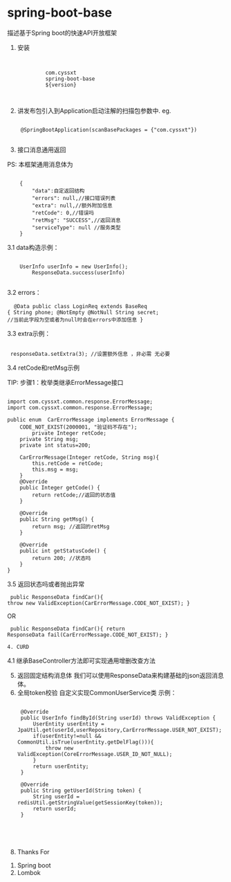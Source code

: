 # spring-boot-base
描述基于Spring boot的快速API开放框架

1. 安装
    <pre><code>
        <dependency>
            <groupId>com.cyssxt</groupId>
            <artifactId>spring-boot-base</artifactId>
            <version>${version}</version>
        </dependency>
    </code></pre>

2. 讲发布包引入到Application启动注解的扫描包参数中. eg.
    <pre><code>
    @SpringBootApplication(scanBasePackages = {"com.cyssxt"})
    </code></pre>
3. 接口消息通用返回
<font face="#ff0000">
    PS: 本框架通用消息体为
</font>
    <pre><code>
    {
        "data":自定返回结构
        "errors": null,//接口错误列表
        "extra": null,//额外附加信息
        "retCode": 0,//错误吗
        "retMsg": "SUCCESS",//返回消息
        "serviceType": null //服务类型
    }
</code></pre>
   3.1 data构造示例：
    <pre><code>
    UserInfo userInfo = new UserInfo();
        ResponseData.success(userInfo)
        </code></pre>

   3.2 errors：<pre>
    <code>
    @Data
    public class LoginReq extends BaseReq {
        String phone;
        @NotEmpty
        @NotNull
        String secret; //当前此字段为空或者为null时会在errors中添加信息
    }
    </code>
    </pre>
    
   3.3 extra示例：
   <pre><code>
 responseData.setExtra(3); //设置额外信息 ，非必需 无必要
</code></pre>

   3.4 retCode和retMsg示例
   
   TIP: 步骤1：枚举类继承ErrorMessage接口
 <pre><code>
import com.cyssxt.common.response.ErrorMessage;
import com.cyssxt.common.response.ErrorMessage;
    
public enum  CarErrorMessage implements ErrorMessage {
    CODE_NOT_EXIST(2000001, "验证码不存在");
        private Integer retCode;
    private String msg;
    private int status=200;

    CarErrorMessage(Integer retCode, String msg){
        this.retCode = retCode;
        this.msg = msg;
    }
    @Override
    public Integer getCode() {
        return retCode;//返回的状态值
    }

    @Override
    public String getMsg() {
        return msg; //返回的retMsg
    }

    @Override
    public int getStatusCode() {
        return 200; //状态吗
    }
}
</code></pre>
  3.5 返回状态吗或者抛出异常
    <pre><code>
    public ResponseData findCar(){
        throw new ValidException(CarErrorMessage.CODE_NOT_EXIST);
    }
    </code></pre>
    OR
    <pre><code>
    public ResponseData findCar(){
        return ResponseData fail(CarErrorMessage.CODE_NOT_EXIST);
    }
    </code></pre>
    

    4. CURD

   4.1 继承BaseController方法即可实现通用增删改查方法
   
5. 返回固定结构消息体
    我们可以使用ResponseData来构建基础的json返回消息体。
6. 全局token校验
    自定义实现CommonUserService类
    示例：
    <pre><code>
    @Override
    public UserInfo findById(String userId) throws ValidException {
        UserEntity userEntity = JpaUtil.get(userId,userRepository,CarErrorMessage.USER_NOT_EXIST);
        if(userEntity!=null && CommonUtil.isTrue(userEntity.getDelFlag())){
            throw new ValidException(CoreErrorMessage.USER_ID_NOT_NULL);
        }
        return userEntity;
    }

    @Override
    public String getUserId(String token) {
        String userId = redisUtil.getStringValue(getSessionKey(token));
        return userId;
    }
</code></pre>


8. Thanks For
1) Spring boot
2) Lombok
